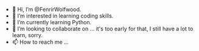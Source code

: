 - 👋 Hi, I’m @FenrirWolfwood.
- 👀 I’m interested in learning coding skills.
- 🌱 I’m currently learning Python.
- 💞️ I’m looking to collaborate on ... it's too early for that, I still have a lot to learn, sorry.
- 📫 How to reach me ...

<!---
FenrirWolfwood/FenrirWolfwood is a ✨ special ✨ repository because its `README.md` (this file) appears on your GitHub profile.
You can click the Preview link to take a look at your changes.
--->
